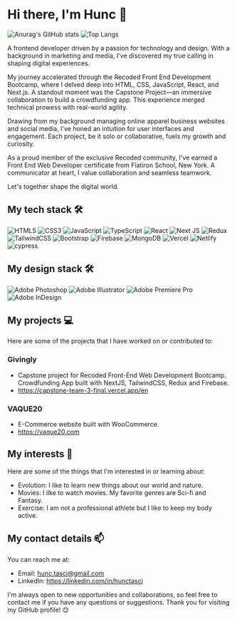 
# Hi there, I'm Hunc 👋
![Anurag's GitHub stats](https://github-readme-stats.vercel.app/api?username=hunctasci&show_icons=true&theme=dark)
![Top Langs](https://github-readme-stats.vercel.app/api/top-langs/?username=hunctasci&layout=compact)

A frontend developer driven by a passion for technology and design. With a background in marketing and media, I've discovered my true calling in shaping digital experiences.

My journey accelerated through the Recoded Front End Development Bootcamp, where I delved deep into HTML, CSS, JavaScript, React, and Next.js. A standout moment was the Capstone Project—an immersive collaboration to build a crowdfunding app. This experience merged technical prowess with real-world agility.

Drawing from my background managing online apparel business websites and social media, I've honed an intuition for user interfaces and engagement. Each project, be it solo or collaborative, fuels my growth and curiosity.

As a proud member of the exclusive Recoded community, I've earned a Front End Web Developer certificate from Flatiron School, New York. A communicator at heart, I value collaboration and seamless teamwork.

Let's together shape the digital world.

## My tech stack 🛠️

![HTML5](https://img.shields.io/badge/html5-%23E34F26.svg?style=for-the-badge&logo=html5&logoColor=white)
![CSS3](https://img.shields.io/badge/css3-%231572B6.svg?style=for-the-badge&logo=css3&logoColor=white)
![JavaScript](https://img.shields.io/badge/javascript-%23323330.svg?style=for-the-badge&logo=javascript&logoColor=%23F7DF1E)
![TypeScript](https://img.shields.io/badge/typescript-%23007ACC.svg?style=for-the-badge&logo=typescript&logoColor=white)
![React](https://img.shields.io/badge/react-%2320232a.svg?style=for-the-badge&logo=react&logoColor=%2361DAFB)
![Next JS](https://img.shields.io/badge/Next-black?style=for-the-badge&logo=next.js&logoColor=white)
![Redux](https://img.shields.io/badge/redux-%23593d88.svg?style=for-the-badge&logo=redux&logoColor=white)
![TailwindCSS](https://img.shields.io/badge/tailwindcss-%2338B2AC.svg?style=for-the-badge&logo=tailwind-css&logoColor=white)
![Bootstrap](https://img.shields.io/badge/bootstrap-%238511FA.svg?style=for-the-badge&logo=bootstrap&logoColor=white)
![Firebase](https://img.shields.io/badge/firebase-%23039BE5.svg?style=for-the-badge&logo=firebase)
![MongoDB](https://img.shields.io/badge/MongoDB-%234ea94b.svg?style=for-the-badge&logo=mongodb&logoColor=white)
![Vercel](https://img.shields.io/badge/vercel-%23000000.svg?style=for-the-badge&logo=vercel&logoColor=white)
![Netlify](https://img.shields.io/badge/netlify-%23000000.svg?style=for-the-badge&logo=netlify&logoColor=#00C7B7)
![cypress](https://img.shields.io/badge/-cypress-%23E5E5E5?style=for-the-badge&logo=cypress&logoColor=058a5e)

## My design stack 🛠️

![Adobe Photoshop](https://img.shields.io/badge/adobe%20photoshop-%2331A8FF.svg?style=for-the-badge&logo=adobe%20photoshop&logoColor=white)
![Adobe Illustrator](https://img.shields.io/badge/adobe%20illustrator-%23FF9A00.svg?style=for-the-badge&logo=adobe%20illustrator&logoColor=white)
![Adobe Premiere Pro](https://img.shields.io/badge/Adobe%20Premiere%20Pro-9999FF.svg?style=for-the-badge&logo=Adobe%20Premiere%20Pro&logoColor=white)
![Adobe InDesign](https://img.shields.io/badge/Adobe%20InDesign-49021F?style=for-the-badge&logo=adobeindesign&logoColor=white)

## My projects 💻

Here are some of the projects that I have worked on or contributed to:

### Givingly 
- Capstone project for Recoded Front-End Web Development Bootcamp. Crowdfunding App built with NextJS, TailwindCSS, Redux and Firebase.
- https://capstone-team-3-final.vercel.app/en
### VAQUE20
- E-Commerce website built with WooCommerce.
- https://vaque20.com

## My interests 🌱

Here are some of the things that I'm interested in or learning about:

- Evolution: I like to learn new things about our world and nature.
- Movies: I ilke to watch movies. My favorite genres are Sci-fi and Fantasy.
- Exercise: I am not a professional athlete but I like to keep my body active.
  
## My contact details 📫

You can reach me at:

- Email: hunc.tasci@gmail.com
- LinkedIn: https://linkedin.com/in/hunctasci

I'm always open to new opportunities and collaborations, so feel free to contact me if you have any questions or suggestions. Thank you for visiting my GitHub profile! 😊
